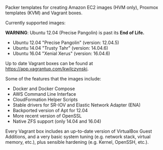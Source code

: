 Packer templates for creating Amazon EC2 images (HVM only), Proxmox templates (KVM) and Vagrant boxes.

Currently supported images:

**WARNING**: Ubuntu 12.04 (Precise Pangolin) is past its **End of Life.**

- Ubuntu 12.04 "Precise Pangolin" (version: 12.04.5)
- Ubuntu 14.04 "Trusty Tahr" (version: 14.04.6)
- Ubuntu 16.04 "Xenial Xerus" (version: 16.04.6)

Up to date Vagrant boxes can be found at https://app.vagrantup.com/kwilczynski.

Some of the features that the images include:

- Docker and Docker Compose
- AWS Command Line Interface
- CloudFormation Helper Scripts
- Stable drivers for SR-IOV and Elastic Network Adapter (ENA)
- Backported version of Apt for 12.04
- More recent version of OpenSSL
- Native ZFS support (only 14.04 and 16.04)

Every Vagrant box includes an up-to-date version of VirtualBox Guest Additions, and a very basic system tuning (e.g.
network stack, virtual memory, etc.), plus sensible hardening (e.g. Kernel, OpenSSH, etc.).
